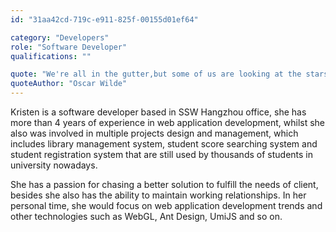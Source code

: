 ```yaml
---
id: "31aa42cd-719c-e911-825f-00155d01ef64"

category: "Developers"
role: "Software Developer"
qualifications: ""

quote: "We're all in the gutter,but some of us are looking at the stars."
quoteAuthor: "Oscar Wilde"
---
```


Kristen is a software developer based in SSW Hangzhou office, she has more than 4 years of experience in web application development, whilst she also was involved in multiple projects design and management, which includes library management system, student score searching system and student registration system that are still  used by thousands of students in university nowadays.
 
She has a passion for chasing a better solution to fulfill the needs of client, besides she also has the ability to maintain working relationships. In her personal time, she would focus on web application development trends  and other technologies such as WebGL, Ant Design, UmiJS and so on.
